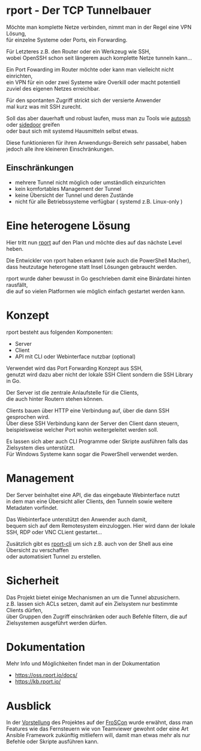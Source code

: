 # rport - Der TCP Tunnelbauer

Möchte man komplette Netze verbinden,
nimmt man in der Regel eine VPN Lösung,  
für einzelne Systeme oder Ports, ein Forwarding.

Für Letzteres z.B. den Router oder ein Werkzeug wie SSH,  
wobei OpenSSH schon seit längerem auch komplette Netze tunneln kann...

Ein Port Fowarding im Router möchte oder kann man vielleicht nicht einrichten,  
ein VPN für ein oder zwei Systeme wäre Overkill oder macht potentiell zuviel des eigenen Netzes erreichbar.

Für den spontanten Zugriff strickt sich der versierte Anwender  
mal kurz was mit SSH zurecht.

Soll das aber dauerhaft und robust laufen, muss man zu Tools wie [autossh](https://www.harding.motd.ca/autossh/) oder [sidedoor](https://github.com/daradib/sidedoor) greifen  
oder baut sich mit systemd Hausmitteln selbst etwas.

Diese funktionieren für ihren Anwendungs-Bereich sehr passabel, haben jedoch alle ihre kleineren Einschränkungen.

## Einschränkungen

- mehrere Tunnel nicht möglich oder umständlich einzurichten
- kein komfortables Management der Tunnel  
- keine Übersicht der Tunnel und deren Zustände  
- nicht für alle Betriebssysteme verfügbar ( systemd z.B. Linux-only )  

# Eine heterogene Lösung

Hier tritt nun [rport](https://oss.rport.io/) auf den Plan und möchte dies auf das nächste Level heben.  

Die Entwickler von rport haben erkannt (wie auch die PowerShell Macher),  
dass heutzutage heterogene statt Insel Lösungen gebraucht werden.

rport wurde daher bewusst in Go geschrieben damit eine Binärdatei hinten rausfällt,  
die auf so vielen Platformen wie möglich einfach gestartet werden kann.  

# Konzept

rport besteht aus folgenden Komponenten:

- Server
- Client
- API mit CLI oder Webinterface nutzbar (optional)

Verwendet wird das Port Forwarding Konzept aus SSH,  
genutzt wird dazu aber nicht der lokale SSH Client sondern die SSH Library in Go.

Der Server ist die zentrale Anlaufstelle für die Clients,  
die auch hinter Routern stehen können.

Clients bauen über HTTP eine Verbindung auf, über die dann SSH gesprochen wird.  
Über diese SSH Verbindung kann der Server den Client dann steuern,  
beispielsweise welcher Port wohin weitergeleitet werden soll.

Es lassen sich aber auch CLI Programme oder Skripte ausführen falls das Zielsystem dies unterstützt.  
Für Windows Systeme kann sogar die PowerShell verwendet werden.

# Management

Der Server beinhaltet eine API, die das eingebaute Webinterface nutzt  
in dem man eine Übersicht aller Clients, den Tunneln sowie weitere Metadaten vorfindet.

Das Webinterface unterstützt den Anwender auch damit,  
bequem sich auf dem Remotesystem einzuloggen.
Hier wird dann der lokale SSH, RDP oder VNC CLient gestartet...

Zusätzlich gibt es [rport-cli](https://github.com/cloudradar-monitoring/rportcli) um sich z.B. auch von der Shell aus eine Übersicht zu verschaffen  
oder automatisiert Tunnel zu erstellen.

# Sicherheit

Das Projekt bietet einige Mechanismen an um die Tunnel abzusichern.  
z.B. lassen sich ACLs setzen, damit auf ein Zielsystem nur bestimmte Clients dürfen,  
über Gruppen den Zugriff einschränken oder auch Befehle filtern, die auf Zielsystemen ausgeführt werden dürfen.

# Dokumentation

Mehr Info und Möglichkeiten findet man in der Dokumentation

- https://oss.rport.io/docs/
- https://kb.rport.io/

# Ausblick

In der [Vorstellung](https://programm.froscon.de/2021/events/2667.html) des Projektes
auf der [FroSCon](https://linuxnews.de/2021/08/konferenzen-froscon-am-21-und-22-august/)
wurde erwähnt, dass man Features wie das Fernsteuern wie von Teamviewer gewohnt
oder eine Art Ansible Framework zukünftig mitliefern will, damit man etwas mehr als nur Befehle oder Skripte ausführen kann.









